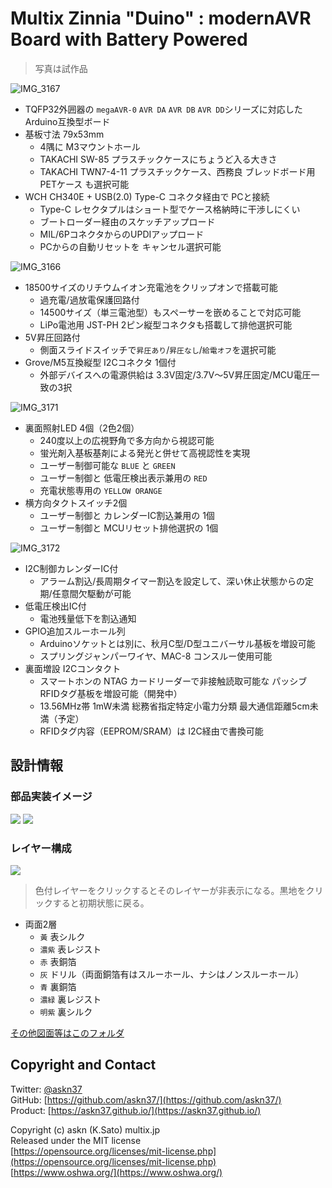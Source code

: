 # Multix Zinnia "Duino" : modernAVR Board with Battery Powered

> 写真は試作品

![IMG_3167](../../img/IMG_3167.jpeg)

- TQFP32外囲器の `megaAVR-0` `AVR DA` `AVR DB` `AVR DD`シリーズに対応した Arduino互換型ボード
- 基板寸法 79x53mm
  - 4隅に M3マウントホール
  - TAKACHI SW-85 プラスチックケースにちょうど入る大きさ
  - TAKACHI TWN7-4-11 プラスチックケース、西務良 ブレッドボード用PETケース も選択可能
- WCH CH340E + USB(2.0) Type-C コネクタ経由で PCと接続
  - Type-C レセクタプルはショート型でケース格納時に干渉しにくい
  - ブートローダー経由のスケッチアップロード
  - MIL/6PコネクタからのUPDIアップロード
  - PCからの自動リセットを キャンセル選択可能

![IMG_3166](../../img/IMG_3166.jpeg)

- 18500サイズのリチウムイオン充電池をクリップオンで搭載可能
  - 過充電/過放電保護回路付
  - 14500サイズ（単三電池型）もスペーサーを嵌めることで対応可能
  - LiPo電池用 JST-PH 2ピン縦型コネクタも搭載して排他選択可能
- 5V昇圧回路付
  - 側面スライドスイッチで`昇圧あり`/`昇圧なし`/`給電オフ`を選択可能
- Grove/M5互換縦型 I2Cコネクタ 1個付
  - 外部デバイスへの電源供給は 3.3V固定/3.7V〜5V昇圧固定/MCU電圧一致の3択

![IMG_3171](../../img/IMG_3171.jpeg)

- 裏面照射LED 4個（2色2個）
  - 240度以上の広視野角で多方向から視認可能
  - 蛍光剤入基板基剤による発光と併せて高視認性を実現
  - ユーザー制御可能な `BLUE` と `GREEN`
  - ユーザー制御と 低電圧検出表示兼用の `RED`
  - 充電状態専用の `YELLOW ORANGE`
- 横方向タクトスイッチ2個
  - ユーザー制御と カレンダーIC割込兼用の 1個
  - ユーザー制御と MCUリセット排他選択の 1個

![IMG_3172](../../img/IMG_3172.jpeg)

- I2C制御カレンダーIC付
  - アラーム割込/長周期タイマー割込を設定して、深い休止状態からの定期/任意間欠駆動が可能
- 低電圧検出IC付
  - 電池残量低下を割込通知
- GPIO追加スルーホール列
  - Arduinoソケットとは別に、秋月C型/D型ユニバーサル基板を増設可能
  - スプリングジャンパーワイヤ、MAC-8 コンスルー使用可能
- 裏面増設 I2Cコンタクト
  - スマートホンの NTAG カードリーダーで非接触読取可能な パッシブRFIDタグ基板を増設可能（開発中）
  - 13.56MHz帯 1mW未満 総務省指定特定小電力分類 最大通信距離5cm未満（予定）
  - RFIDタグ内容（EEPROM/SRAM）は I2C経由で書換可能

## 設計情報

### 部品実装イメージ

[<img src="2220_Zinnia-Duino-MZD2211B/Zinnia-Duino-MZD2211B_top.svg" />](https://askn37.github.io/product/Duino/2220_Zinnia-Duino-MZD2211B/Zinnia-Duino-MZD2211B_top.svg)
[<img src="2220_Zinnia-Duino-MZD2211B/Zinnia-Duino-MZD2211B_bottom.svg" />](https://askn37.github.io/product/Duino/2220_Zinnia-Duino-MZD2211B/Zinnia-Duino-MZD2211B_bottom.svg)

### レイヤー構成

[<img src="2220_Zinnia-Duino-MZD2211B/Zinnia-Duino-MZD2211B_layers.svg" />](https://askn37.github.io/product/Duino/2220_Zinnia-Duino-MZD2211B/Zinnia-Duino-MZD2211B_layers.svg)

> 色付レイヤーをクリックするとそのレイヤーが非表示になる。黒地をクリックすると初期状態に戻る。

- 両面2層
  - `黃` 表シルク
  - `濃紫` 表レジスト
  - `赤` 表銅箔
  - `灰` ドリル（両面銅箔有はスルーホール、ナシはノンスルーホール）
  - `青` 裏銅箔
  - `濃緑` 裏レジスト
  - `明紫` 裏シルク

[その他図面等はこのフォルダ](https://github.com/askn37/askn37.github.io/tree/main/product/Duino/2220_Zinnia-Duino-MZD2211B)

## Copyright and Contact

Twitter: [@askn37](https://twitter.com/askn37) \
GitHub: [https://github.com/askn37/](https://github.com/askn37/) \
Product: [https://askn37.github.io/](https://askn37.github.io/)

Copyright (c) askn (K.Sato) multix.jp \
Released under the MIT license \
[https://opensource.org/licenses/mit-license.php](https://opensource.org/licenses/mit-license.php) \
[https://www.oshwa.org/](https://www.oshwa.org/)
